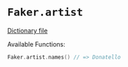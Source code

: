 # `Faker.artist`

[Dictionary file](../src/main/resources/locales/en/artist.yml)

Available Functions:  
```kotlin
Faker.artist.names() // => Donatello
```
